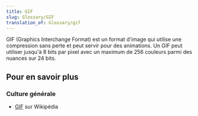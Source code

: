```yaml
---
title: GIF
slug: Glossary/GIF
translation_of: Glossary/gif
---
```


GIF (Graphics Interchange Format) est un format d'image qui utilise une compression sans perte et peut servir pour des animations. Un GIF peut utiliser jusqu'à 8 bits par pixel avec un maximum de 256 couleurs parmi des nuances sur 24 bits.

## Pour en savoir plus

### Culture générale

- [GIF](https://fr.wikipedia.org/wiki/Graphics_Interchange_Format) sur Wikipédia
